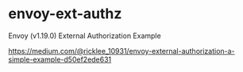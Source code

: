 # envoy-ext-authz
Envoy (v1.19.0) External Authorization Example

https://medium.com/@ricklee_10931/envoy-external-authorization-a-simple-example-d50ef2ede631
